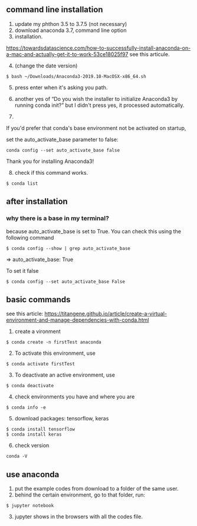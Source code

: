 ## command line installation

1. update my phthon 3.5 to 3.7.5 (not necessary)
2. download anaconda 3.7, command line option
3. installation.

https://towardsdatascience.com/how-to-successfully-install-anaconda-on-a-mac-and-actually-get-it-to-work-53ce18025f97
see this articule.

4. (change the date version)
```
$ bash ~/Downloads/Anaconda3-2019.10-MacOSX-x86_64.sh
```
5. press enter when it's asking you path.

6. another yes of “Do you wish the installer to initialize Anaconda3 by running conda init?”
but I didn't press yes, it processed automatically.

7.
If you'd prefer that conda's base environment not be activated on startup, 
   
   set the auto_activate_base parameter to false: 
```
conda config --set auto_activate_base false
```
Thank you for installing Anaconda3!

8. check if this command works.
```
$ conda list
```

## after installation

### why there is a base in my terminal?

because auto_activate_base is set to True. 
You can check this using the following command
```
$ conda config --show | grep auto_activate_base
```
=> auto_activate_base: True

To set it false
```
$ conda config --set auto_activate_base False
```

## basic commands

see this article:
https://titangene.github.io/article/create-a-virtual-environment-and-manage-dependencies-with-conda.html

1. create a vironment
```
$ conda create -n firstTest anaconda
```

2. To activate this environment, use
```
$ conda activate firstTest
```
3. To deactivate an active environment, use
```
$ conda deactivate
```
4. check environments you have and where you are
```
$ conda info -e
```
5. download packages: tensorflow, keras
```
$ conda install tensorflow
$ conda install keras
```
6. check version
```
conda -V
```

## use anaconda

1. put the example codes from download to a folder of the same user.
2. behind the certain environment, go to that folder, run: 
```
$ jupyter notebook
```
3. jupyter shows in the browsers with all the codes file.
